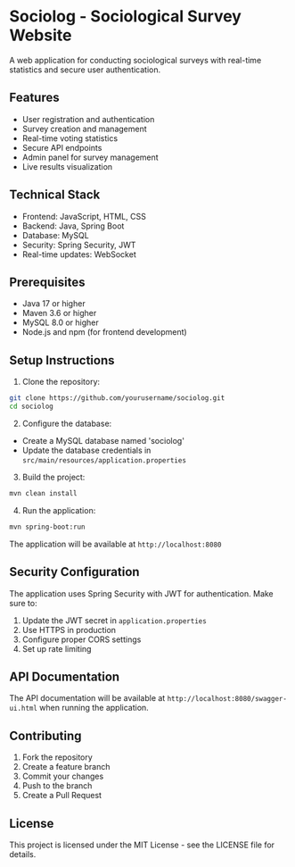 # Sociolog - Sociological Survey Website

A web application for conducting sociological surveys with real-time statistics and secure user authentication.

## Features

- User registration and authentication
- Survey creation and management
- Real-time voting statistics
- Secure API endpoints
- Admin panel for survey management
- Live results visualization

## Technical Stack

- Frontend: JavaScript, HTML, CSS
- Backend: Java, Spring Boot
- Database: MySQL
- Security: Spring Security, JWT
- Real-time updates: WebSocket

## Prerequisites

- Java 17 or higher
- Maven 3.6 or higher
- MySQL 8.0 or higher
- Node.js and npm (for frontend development)

## Setup Instructions

1. Clone the repository:
```bash
git clone https://github.com/yourusername/sociolog.git
cd sociolog
```

2. Configure the database:
- Create a MySQL database named 'sociolog'
- Update the database credentials in `src/main/resources/application.properties`

3. Build the project:
```bash
mvn clean install
```

4. Run the application:
```bash
mvn spring-boot:run
```

The application will be available at `http://localhost:8080`

## Security Configuration

The application uses Spring Security with JWT for authentication. Make sure to:

1. Update the JWT secret in `application.properties`
2. Use HTTPS in production
3. Configure proper CORS settings
4. Set up rate limiting

## API Documentation

The API documentation will be available at `http://localhost:8080/swagger-ui.html` when running the application.

## Contributing

1. Fork the repository
2. Create a feature branch
3. Commit your changes
4. Push to the branch
5. Create a Pull Request

## License

This project is licensed under the MIT License - see the LICENSE file for details. 